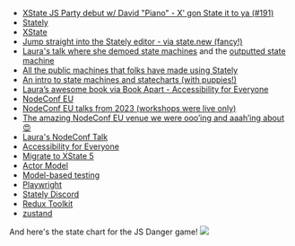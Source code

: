 - [XState JS Party debut w/ David "Piano" - X' gon State it to ya (#191)](https://changelog.com/jsparty/191)
- [Stately](https://stately.ai)
- [XState](https://xstate.js.org)
- [Jump straight into the Stately editor - via state.new (fancy!)](https://state.new)
- [Laura's talk where she demoed state machines](https://www.youtube.com/watch?v=zq2yWJWoIIA) and the [outputted state machine](https://stately.ai/registry/editor/98294807-aabc-478e-9d01-aaf3e09a17b1?machineId=e6e18bdd-f033-4184-8803-0e26ccae9bd3)
- [All the public machines that folks have made using Stately](https://stately.ai/registry/discover)
- [An intro to state machines and statecharts (with puppies!)](https://stately.ai/docs/state-machines-and-statecharts)
- [Laura’s awesome book via Book Apart - Accessibility for Everyone](https://abookapart.com/products/accessibility-for-everyone)
- [NodeConf EU](https://www.nodeconf.eu)
- [NodeConf EU talks from 2023 (workshops were live only)](https://www.youtube.com/playlist?list=PL0CdgOSSGlBYI7_e6Zs4kFSXL9LvOn8gM)
- [The amazing NodeConf EU venue we were ooo’ing and aaah’ing about 😍](https://www.lyrath.com/) 
- [Laura's NodeConf Talk](https://www.nodeconf.eu/laura-kalbag-getting-a-better-nights-sleep-with-state-machines-and-websockets)
- [Accessibility for Everyone](https://abookapart.com/products/accessibility-for-everyone)
- [Migrate to XState 5](https://stately.ai/docs/migration)
- [Actor Model](https://en.wikipedia.org/wiki/Actor_model)
- [Model-based testing](https://en.wikipedia.org/wiki/Model-based_testing)
- [Playwright](https://playwright.dev)
- [Stately Discord](https://discord.gg/xstate)
- [Redux Toolkit](https://redux-toolkit.js.org/)
- [zustand](https://zustand-demo.pmnd.rs)

And here's the state chart for the JS Danger game!
![](https://nicknisi.com/img/jsdanger-state-machine.png)